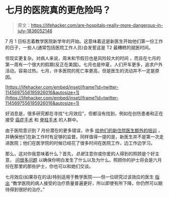# 七月的医院真的更危险吗？

> 原文：<https://lifehacker.com/are-hospitals-really-more-dangerous-in-july-1836052146>

7 月 1 日标志着教学医院新学年的开始。这意味着这是新医生开始他们第一份工作的日子，一些人(通常包括医院工作人员)会发誓这是 T2 最糟糕的就医时间。



但现实更复杂。对病人来说，周末和节假日也是风险较大的时间 ，而且在七月的第一周有一个很大的假期(反正在美国)。七月也是仲夏，人们开车更多，追求户外活动，容易过热。七月，许多医院的死亡率更高，但是医生的流动并不一定是原因。

 [https://lifehacker.com/embed/inset/iframe?id=twitter-1145697556195926016&autosize=1](https://lifehacker.com/embed/inset/iframe?id=twitter-1145697556195926016&autosize=1) 

好消息是，很多研究都在寻找“七月效应”，但都没有找到，例如在创伤患者和正在接受 [癌症手术](https://www.ncbi.nlm.nih.gov/pmc/articles/PMC3968195/#__ffn_sectitle) 和 [脊柱手术](https://www.ncbi.nlm.nih.gov/pubmed/23360353%20) 的人群中。

由于医院意识到 7 月份潜在的更多错误，许多 [给他们的新住院医生额外的培训](https://www.ncbi.nlm.nih.gov/pmc/articles/PMC5555760/) ，并确保他们在新工作时有足够的监督。同样值得一提的是，新医生并不是第一次走进医院；他们在医学院的时候已经花了很多时间在医院工作，边工作边学习。

那么，这对你我意味着什么？首先，*总是*注意你或你爱的人得到的照顾是个好主意， [问很多问题](https://lifehacker.com/ask-your-doctor-these-four-questions-about-any-treatmen-1830830788) 以确保你明白发生了什么以及为什么。照顾你的护士将会是六月份在那里的那些护士，你也可以和她们交谈。

七月效应(如果存在的话)特别适用于教学医院——但一位研究过该效应的医生 [指出](https://www.locumleaders.com/physician-news/the-july-effect-fact-or-fallacy/) “教学医院的病人接受的治疗质量普遍更好，所以即使有所下降，你仍然可以期待得到很好的治疗。”